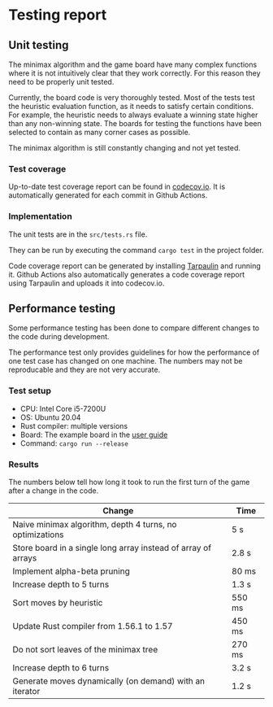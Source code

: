 # Testing report

## Unit testing

The minimax algorithm and the game board have many complex functions where it is not intuitively clear that they work correctly. For this reason they need to be properly unit tested.

Currently, the board code is very thoroughly tested. Most of the tests test the heuristic evaluation function, as it needs to satisfy certain conditions. For example, the heuristic needs to always evaluate a winning state higher than any non-winning state. The boards for testing the functions have been selected to contain as many corner cases as possible.

The minimax algorithm is still constantly changing and not yet tested.

### Test coverage

Up-to-date test coverage report can be found in [codecov.io](https://app.codecov.io/gh/Tuupertunut/BattleSheepSolver). It is automatically generated for each commit in Github Actions.

### Implementation

The unit tests are in the `src/tests.rs` file.

They can be run by executing the command `cargo test` in the project folder.

Code coverage report can be generated by installing [Tarpaulin](https://github.com/xd009642/tarpaulin) and running it. Github Actions also automatically generates a code coverage report using Tarpaulin and uploads it into codecov.io.

## Performance testing

Some performance testing has been done to compare different changes to the code during development.

The performance test only provides guidelines for how the performance of one test case has changed on one machine. The numbers may not be reproducable and they are not very accurate.

### Test setup

-   CPU: Intel Core i5-7200U
-   OS: Ubuntu 20.04
-   Rust compiler: multiple versions
-   Board: The example board in the [user guide](guide.md)
-   Command: `cargo run --release`

### Results

The numbers below tell how long it took to run the first turn of the game after a change in the code.

| Change                                                        | Time   |
| ------------------------------------------------------------- | ------ |
| Naive minimax algorithm, depth 4 turns, no optimizations      | 5 s    |
| Store board in a single long array instead of array of arrays | 2.8 s  |
| Implement alpha-beta pruning                                  | 80 ms  |
| Increase depth to 5 turns                                     | 1.3 s  |
| Sort moves by heuristic                                       | 550 ms |
| Update Rust compiler from 1.56.1 to 1.57                      | 450 ms |
| Do not sort leaves of the minimax tree                        | 270 ms |
| Increase depth to 6 turns                                     | 3.2 s  |
| Generate moves dynamically (on demand) with an iterator       | 1.2 s  |
